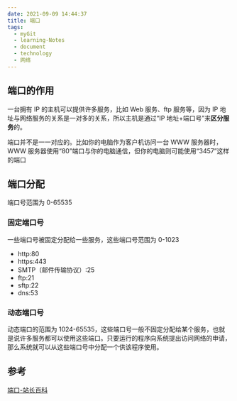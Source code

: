 ```yaml
---
date: 2021-09-09 14:44:37
title: 端口
tags:
  - myGit
  - learning-Notes
  - document
  - technology
  - 网络
---
```


## 端口的作用

一台拥有 IP 的主机可以提供许多服务，比如 Web 服务、ftp 服务等，因为 IP 地址与网络服务的关系是一对多的关系，所以主机是通过“IP 地址+端口号”来**区分服务**的。

端口并不是一一对应的。比如你的电脑作为客户机访问一台 WWW 服务器时，WWW 服务器使用“80”端口与你的电脑通信，但你的电脑则可能使用“3457”这样的端口

## 端口分配

端口号范围为 0-65535

### 固定端口号

一些端口号被固定分配给一些服务，这些端口号范围为 0-1023

- http:80
- https:443
- SMTP（邮件传输协议）:25
- ftp:21
- sftp:22
- dns:53

### 动态端口号

动态端口的范围为 1024-65535，这些端口号一般不固定分配给某个服务，也就是说许多服务都可以使用这些端口。只要运行的程序向系统提出访问网络的申请，那么系统就可以从这些端口号中分配一个供该程序使用。

## 参考

[端口-站长百科](http://www.zzbaike.com/wiki/%E7%AB%AF%E5%8F%A3)
